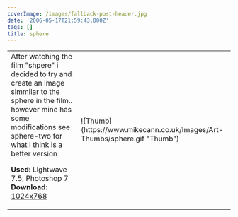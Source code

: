 ```yaml
---
coverImage: /images/fallback-post-header.jpg
date: '2006-05-17T21:59:43.000Z'
tags: []
title: sphere
---
```


<table width="100%" cellspacing="0" cellpadding="0" border="0">
<tr>
<td>After watching the film "shpere" i decided to try and create an image simmilar to the sphere in the film.. however mine has some modifications see sphere-two for what i think is a better version

<span style="font-weight: bold">Used:</span> Lightwave 7.5, Photoshop 7
<span style="font-weight: bold">Download:</span> [1024x768](https://www.mikecann.co.uk/Images/Art-Full/sphere.jpg)</td>

<td>![Thumb](https://www.mikecann.co.uk/Images/Art-Thumbs/sphere.gif "Thumb")</td>
</tr>
</table>
